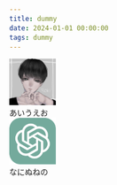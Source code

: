 ```yaml
---
title: dummy
date: 2024-01-01 00:00:00
tags: dummy
---
```


<div class="balloon-right">
<div class="icon"><img src="/images/avator/prof1000x1000.png.webp" width="84"></div>
あいうえお
</div>


<div class="balloon-left">
<div class="icon"><img src="./chatgpt.svg" width="84"></div>
なにぬねの
</div>

